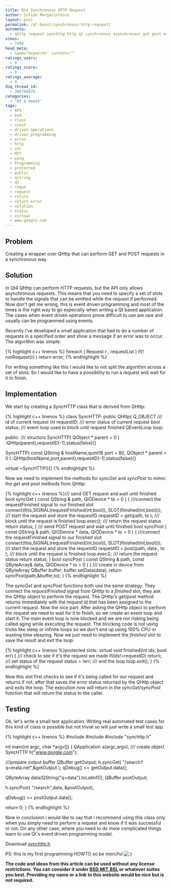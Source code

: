 ```yaml
---
title: Qt4 Synchronous HTTP Request
author: Iulian Margarintescu
layout: post
permalink: /qt-boost/synchronous-http-request/
autometa:
  - qhttp request synchttp http qt synchronous asynchronous get post event loop signal slot wrapper
views:
  - 7498
head_meta:
  - name="keywords" content=""
ratings_users:
  - 0
ratings_score:
  - 0
ratings_average:
  - 0
dsq_thread_id:
  - 306768878
categories:
  - 'Qt & boost'
tags:
  - API
  - bsd
  - class
  - const
  - driven operations
  - driven programming
  - error
  - http
  - int
  - MIT
  - ping
  - Programming
  - protected
  - public
  - qstring
  - qt
  - reque
  - request
  - return
  - return error
  - solution
  - status
  - virtual
  - www.google.com
---
```

## Problem

Creating a wrapper over QHttp that can perform GET and POST requests in a synchronous way.

<!--more-->

## Solution

In Qt4 QHttp can perform HTTP requests, but the API only allows asynchronous requests. This means that you need to specify a set of slots to handle the signals that can be emitted while the request if performed. Now don't get me wrong, this is event driven programming and most of the times is the right way to go especially when writing a Qt based application.  The cases when event driven operations prove difficult to use are rare and usually can be programmed using events.

Recently I’ve developed a small application that had to do a number of requests in a specified order and show a message if an error was to occur. The algorithm was simple:

{% highlight c++ linenos %}
foreach ( Request r , requestList )
  if(! runRequest(r) ) return error;
{% endhighlight %}


For writing something like this I would like to not split the algorithm across a set of slots. So I would like to have a possibility to run a request and wait for it to finish.

## Implementation

We start by creating a *SyncHTTP* class that is derived from QHttp:

{% highlight c++ linenos %}
class SyncHTTP: public QHttp{
Q_OBJECT
/// id of current request
int requestID;
/// error status of current request
bool status;
/// event loop used to block until request finished
QEventLoop loop; 

public:
/// structors
SyncHTTP( QObject * parent = 0 )
:QHttp(parent),requestID(-1),status(false){}

SyncHTTP( const QString & hostName,quint16 port = 80, QObject * parent = 0 )
:QHttp(hostName,port,parent),requestID(-1),status(false){}

virtual ~SyncHTTP(){}
{% endhighlight %}

Now we need to implement the methods for *syncGet* and *syncPost* to mimic the *get* and *post* methods from QHttp:

{% highlight c++ linenos %}/// send GET request and wait until finished
bool syncGet ( const QString & path, QIODevice * to = 0 )
{
///connect the requestFinished signal to our finished slot
connect(this,SIGNAL(requestFinished(int,bool)),
SLOT(finished(int,bool)));
/// start the request and store the requestID
requestID = get(path, to );
/// block until the request is finished
loop.exec();
/// return the request status
return status;
}
/// send POST request and wait until finished
bool syncPost ( const QString & path,
QIODevice * data, QIODevice * to = 0 )
{
///connect the requestFinished signal to our finished slot
connect(this,SIGNAL(requestFinished(int,bool)),
SLOT(finished(int,bool)));
/// start the request and store the requestID
requestID = post(path, data , to );
/// block until the request is finished
loop.exec();
/// return the request status
return status;
}
bool syncPost ( const QString & path,
const QByteArray& data, QIODevice * to = 0 )
{
/// create io device from QByteArray
QBuffer buffer;
buffer.setData(data);
return syncPost(path,&buffer,to);
}
{% endhighlight %}


The *syncGet* and *syncPost* functions both use the same strategy. They connect the *requestFinished* signal from QHttp to a *finished* slot, they ask the QHttp object to perform the request. The QHttp's get/post method returns immediately with the request id that has been assigned to the current request. Now the nice part: After asking the QHttp object to perform the request we need to wait for it to finish, so we create an event loop and start it. The main event loop is now blocked and we are nor risking being called aging while executing the request. The blocking code is not using tricks like sleep or infinite loops so we don't end up using 100% CPU or wasting time sleeping. Now we just need to implement the *finished* slot to save the result and exit the loop:

{% highlight c++ linenos %}protected slots:
virtual void finished(int idx, bool err)
{
/// check to see if it's the request we made
if(idx!=requestID) return;
/// set status of the request
status = !err;
/// end the loop
loop.exit();
}
{% endhighlight %}

Now this slot first checks to see if it's being called for our request and returns if not, after that saves the error status returned by the QHttp object and exits the loop. The execution now will return in the *syncGet/syncPost* function that will return the status to the caller.

## Testing

Ok, let's write a small test application. Writing real automated test cases for this kind of class is possible but not trivial so will just write a small test app.

{% highlight c++ linenos %}
#include
#include
#include "synchttp.h"

int main(int argc, char *argv[])
{
QApplication a(argc,argv);
/// create object
SyncHTTP h("www.google.com");

///prepare output buffer
QBuffer getOutput;
h.syncGet( "/search?q=erata.net",&getOutput );
qDebug() << getOutput.data();

QByteArray data(QString("q=data").toLatin1());
QBuffer postOutput;

h.syncPost( "/search",data, &postOutput);

qDebug() << postOutput.data();

return 0;
}
{% endhighlight %}


Now in conclusion i would like to say that i recommend using this class only when you simply need to perform a request and know if it was successful or not. On any other case, where you need to do more complicated things learn to use Qt's event driven programming model.

Download <a title="Source File for SyncHTTP" rel="nofollow" href="http://www.erata.net/wp-content/uploads/File/synchttp.h">synchttp.h</a>

PS: this is my first programming HOWTO so be merciful <img src="http://www.erata.net/wp-includes/images/smilies/icon_smile.gif" alt=":)" class="wp-smiley" /> 

**The code and ideas from this article can be used without any license restrictions. You can consider it under [BSD][1],[MIT][2],[BSL][3] or whatever suites you best. Providing my name or a link to this website would be nice but is not required.**

 [1]: http://opensource.org/licenses/bsd-license.php "BSD license"
 [2]: http://opensource.org/licenses/mit-license.php
 [3]: http://opensource.org/licenses/bsl1.0.html